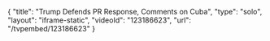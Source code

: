 {
    "title": "Trump Defends PR Response, Comments on Cuba",
    "type": "solo",
    "layout": "iframe-static",
    "videoId": "123186623",
    "url": "\/tvpembed\/123186623"
}